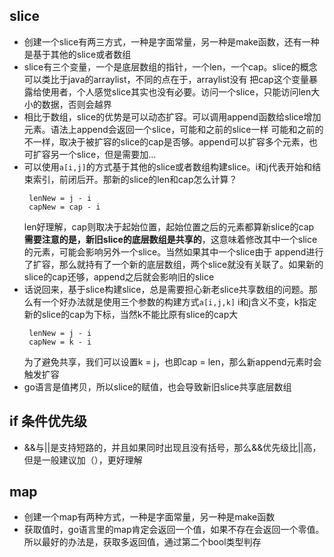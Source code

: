## slice
- 创建一个slice有两三方式，一种是字面常量，另一种是make函数，还有一种是基于其他的slice或者数组
- slice有三个变量，一个是底层数组的指针，一个len，一个cap。slice的概念可以类比于java的arraylist，不同的点在于，arraylist没有
   把cap这个变量暴露给使用者，个人感觉slice其实也没有必要。访问一个slice，只能访问len大小的数据，否则会越界
- 相比于数组，slice的优势是可以动态扩容。可以调用append函数给slice增加元素。语法上append会返回一个slice，可能和之前的slice一样
   可能和之前的不一样，取决于被扩容的slice的cap是否够。append可以扩容多个元素，也可扩容另一个slice，但是需要加...
- 可以使用`a[i,j]`的方式基于其他的slice或者数组构建slice。i和j代表开始和结束索引，前闭后开。那新的slice的len和cap怎么计算？
   ```
    lenNew = j - i  
    capNew = cap - i       
   ```
   len好理解，cap则取决于起始位置，起始位置之后的元素都算新slice的cap
   **需要注意的是，新旧slice的底层数组是共享的**，这意味着修改其中一个slice的元素，可能会影响另外一个slice。当然如果其中一个slice由于
   append进行了扩容，那么就持有了一个新的底层数组，两个slice就没有关联了。如果新的slice的cap还够，append之后就会影响旧的slice
- 话说回来，基于slice构建slice，总是需要担心新老slice共享数组的问题。那么有一个好办法就是使用三个参数的构建方式`a[i,j,k]`
    i和j含义不变，k指定新的slice的cap为下标，当然k不能比原有slice的cap大
   ```
    lenNew = j - i
    capNew = k - i
   ```
    为了避免共享，我们可以设置k = j，也即cap = len，那么新append元素时会触发扩容
- go语言是值拷贝，所以slice的赋值，也会导致新旧slice共享底层数组

## if 条件优先级
- &&与||是支持短路的，并且如果同时出现且没有括号，那么&&优先级比||高，但是一般建议加（），更好理解

## map
- 创建一个map有两种方式，一种是字面常量，另一种是make函数
- 获取值时，go语言里的map肯定会返回一个值，如果不存在会返回一个零值。所以最好的办法是，获取多返回值，通过第二个bool类型判存
